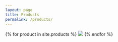 ```yaml
---
layout: page
title: Products
permalink: /products/
---
```


<div id='products-img-container'>
	{% for product in site.products %}
		<a href="{{ product.url | relative_url }}"><img class='product-type' src="/assets/{{ product.name }}.png" /></a>
	{% endfor %}
</div>